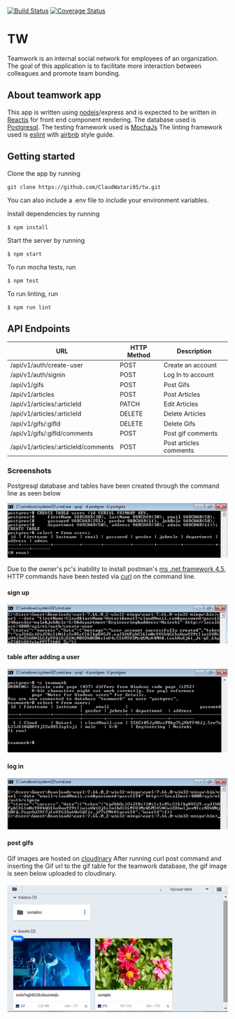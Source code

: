 [![Build Status](https://travis-ci.com/ClaudWatari95/tw.svg?token=DaepE415kiKy52GBGf6W&branch=develop)](https://travis-ci.com/ClaudWatari95/tw) [![Coverage Status](https://coveralls.io/repos/github/ClaudWatari95/tw/badge.svg?branch=develop)](https://coveralls.io/github/ClaudWatari95/tw?branch=develop)

# TW
Teamwork is an internal social network for employees of an organization. The goal of this application is to facilitate more interaction between colleagues and promote team bonding.

## About teamwork app
This app is written using <a href = 'https://nodejs.org'>nodejs</a>/express and is expected to be written in <a href = 'https://reactjs.org
'>Reactjs</a> for front end component rendering. The database used is <a href = 'https://www.postgresql.org'>Postgresql</a>.
The testing framework used is <a href = 'https://mochajs.org'>MochaJs</a>
The linting framework used is <a href = 'https://eslint.org'>eslint</a> with <a href = 'https://github.com/airbnb/javascript'>airbnb</a> style guide.

## Getting started
Clone the app by running 
```
git clone https://github.com/ClaudWatari95/tw.git
```
You can also include a .env file to include your environment variables.

Install dependencies by running
```
$ npm install
```

Start the server by running 
```
$ npm start
```
To run mocha tests, run 
```
$ npm test
```
To run linting, run 
```
$ npm run lint
```

## API Endpoints

| URL                    | HTTP Method | Description                 |
| -------------------------------- | ------- | --------------------------- |
| /api/v1/auth/create-user                   | POST    | Create an account           |
| /api/v1/auth/signin                   | POST    | Log In to account           |
| /api/v1/gifs                   | POST    | Post Gifs          |
| /api/v1/articles                   | POST    | Post Articles          |
| /api/v1/articles/:articleId                   | PATCH    | Edit Articles          |
| /api/v1/articles/:articleId                   | DELETE    | Delete Articles          |
| /api/v1/gifs/:gifId                   | DELETE    | Delete Gifs          |
| /api/v1/gifs/:gifId/comments                   | POST    | Post gif comments         |
| /api/v1/articles/:articleId/comments                   | POST    | Post articles comments          |


### Screenshots

Postgresql database and tables have been created through the command line as seen below

<img src = 'https://github.com/ClaudWatari95/tw/blob/develop/screenshots/psql-create-table.png' alt = 'create_psql_table'>

Due to the owner's pc's inability to install postman's <a href = 'https://www.microsoft.com/en-us/download/details.aspx?id=30653'>ms .net framework 4.5</a>, HTTP commands have been tested via <a href = 'https://curl.haxx.se'>curl</a> on the command line.

#### sign up
<img src = 'https://github.com/ClaudWatari95/tw/blob/develop/screenshots/curl-signup.png' alt = 'sign_up_screenshot'>

#### table after adding a user

<img src = 'https://github.com/ClaudWatari95/tw/blob/develop/screenshots/psql-users-table.png' alt = 'users_table_with_row'>

#### log in
<img src = 'https://github.com/ClaudWatari95/tw/blob/develop/screenshots/curl-login.png' alt = 'login_screenshot'>

#### post gifs

Gif images are hosted on <a href = 'https://cloudinary.com'>cloudinary</a>
After running curl post command and inserting the Gif url to the gif table for the teamwork database, the gif image is seen below uploaded to cloudinary.

<img src = 'https://github.com/ClaudWatari95/tw/blob/develop/screenshots/cloudinaryGif.png' alt = 'cloudinary_gif_thumbnail'>
